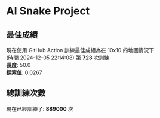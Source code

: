 
# AI Snake Project

## **最佳成績**
















































































































































































































現在使用 GitHub Action 訓練最佳成績為在 10x10 的地圖情況下  
(時間 2024-12-05 22:14:08) 第 **723** 次訓練  
**長度**: 50.0  
**探索值**: 0.0267

































































































































































































































































































































































































































## 總訓練次數
現在已經訓練了: **889000** 次
